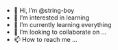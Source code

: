 - 👋 Hi, I’m @string-boy
- 👀 I’m interested in learning
- 🌱 I’m currently learning everything
- 💞️ I’m looking to collaborate on ...
- 📫 How to reach me ...

<!---
string-boy/string-boy is a ✨ special ✨ repository because its `README.md` (this file) appears on your GitHub profile.
You can click the Preview link to take a look at your changes.
--->
